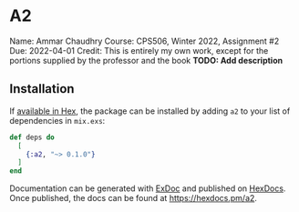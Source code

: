 # A2

Name: Ammar Chaudhry
Course: CPS506, Winter 2022, Assignment #2
Due: 2022-04-01
Credit: This is entirely my own work, except for the portions supplied by the professor and the book
**TODO: Add description**

## Installation

If [available in Hex](https://hex.pm/docs/publish), the package can be installed
by adding `a2` to your list of dependencies in `mix.exs`:

```elixir
def deps do
  [
    {:a2, "~> 0.1.0"}
  ]
end
```

Documentation can be generated with [ExDoc](https://github.com/elixir-lang/ex_doc)
and published on [HexDocs](https://hexdocs.pm). Once published, the docs can
be found at <https://hexdocs.pm/a2>.

